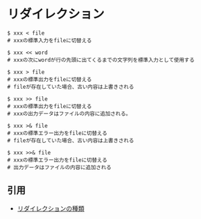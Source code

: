 # リダイレクション
```
$ xxx < file
# xxxの標準入力をfileに切替える

$ xxx << word
# xxxの次にwordが行の先頭に出てくるまでの文字列を標準入力として使用する

$ xxx > file
# xxxの標準出力をfileに切替える
# fileが存在していた場合、古い内容は上書きされる

$ xxx >> file
# xxxの標準出力をfileに切替える
# xxxの出力データはファイルの内容に追加される。

$ xxx >& file
# xxxの標準エラー出力をfileに切替える
# fileが存在していた場合、古い内容は上書きされる

$ xxx >>& file
# xxxの標準エラー出力をfileに切替える
# 出力データはファイルの内容に追加される
```

## 引用
- [リダイレクションの種類](http://www.not-enough.org/abe/manual/comm/redirection.html)
